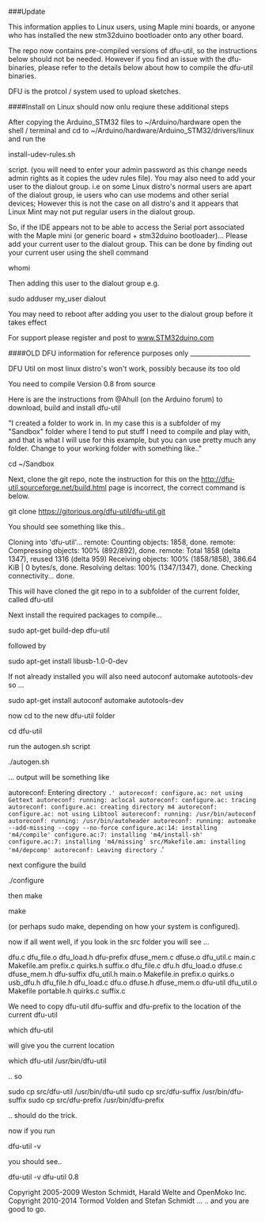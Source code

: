 ###Update

This information applies to Linux users, using Maple mini boards, or anyone who has installed the new stm32duino bootloader onto any other board.

The repo now contains pre-compiled versions of dfu-util, so the instructions below should not be needed. However if you find an issue with the dfu-binaries, please refer to the details below about how to compile the dfu-util binaries.

DFU is the protcol / system used to upload sketches.

####Install on Linux should now onlu reqiure these additional steps

After copying the Arduino_STM32 files to ~/Arduino/hardware open the shell / terminal and cd to ~/Arduino/hardware/Arduino_STM32/drivers/linux and run the 

install-udev-rules.sh

 script. (you will need to enter your admin password as this change needs admin rights as it copies the udev rules file).
You may also need to add your user to the dialout group. i.e on some Linux distro's normal users are apart of the dialout group, ie users who can use modems and other serial devices; However this is not the case on all distro's and it appears that Linux Mint may not put regular users in the dialout group.

So, if the IDE appears not to be able to access the Serial port associated with the Maple mini (or generic board + stm32duino bootloader)... 
Please add your current user to the dialout group.
This can be done by finding out your current user using the shell command

whomi

Then adding this user to the dialout group e.g.

sudo adduser my_user dialout

You may need to reboot after adding you user to the dialout group before it takes effect

For support please register and post to www.STM32duino.com


####OLD DFU information for reference purposes only ___________________

DFU Util on most linux distro's won't work, possibly because its too old

You need to compile Version 0.8 from source

Here is are the instructions from @Ahull (on the Arduino forum) to download, build and install dfu-util



"I created a folder to work in. In my case this is a subfolder of my "Sandbox" folder where I tend to put stuff I need to compile and play with, and that is what I will use for this example, but you can use pretty much any folder. Change to your working folder with something like.."

cd ~/Sandbox

Next, clone the git repo, note the instruction for this on the  http://dfu-util.sourceforge.net/build.html page is incorrect, the correct command is below.

git clone https://gitorious.org/dfu-util/dfu-util.git

You should see something like this..

Cloning into 'dfu-util'...
remote: Counting objects: 1858, done.
remote: Compressing objects: 100% (892/892), done.
remote: Total 1858 (delta 1347), reused 1316 (delta 959)
Receiving objects: 100% (1858/1858), 386.64 KiB | 0 bytes/s, done.
Resolving deltas: 100% (1347/1347), done.
Checking connectivity... done.


This will have cloned the git repo in to a subfolder of the current folder, called dfu-util

Next install the required packages to compile...

sudo apt-get build-dep dfu-util

followed by

sudo apt-get install libusb-1.0-0-dev

If not already installed you will also need
autoconf   automake  autotools-dev  
so ...

sudo apt-get install autoconf   automake  autotools-dev

now cd to the new dfu-util folder

cd dfu-util

run the autogen.sh script

 ./autogen.sh

... output will be something like

autoreconf: Entering directory `.'
autoreconf: configure.ac: not using Gettext
autoreconf: running: aclocal
autoreconf: configure.ac: tracing
autoreconf: configure.ac: creating directory m4
autoreconf: configure.ac: not using Libtool
autoreconf: running: /usr/bin/autoconf
autoreconf: running: /usr/bin/autoheader
autoreconf: running: automake --add-missing --copy --no-force
configure.ac:14: installing 'm4/compile'
configure.ac:7: installing 'm4/install-sh'
configure.ac:7: installing 'm4/missing'
src/Makefile.am: installing 'm4/depcomp'
autoreconf: Leaving directory `.'

next configure the build

./configure

then make

make

(or perhaps sudo make, depending on how your system is configured).

now if all went well, if you look in the src folder you will see ...

dfu.c       dfu_file.o  dfu_load.h  dfu-prefix  dfuse_mem.c  dfuse.o     dfu_util.c  main.c    Makefile.am  prefix.c  quirks.h  suffix.o
dfu_file.c  dfu.h       dfu_load.o  dfuse.c     dfuse_mem.h  dfu-suffix  dfu_util.h  main.o    Makefile.in  prefix.o  quirks.o  usb_dfu.h
dfu_file.h  dfu_load.c  dfu.o       dfuse.h     dfuse_mem.o  dfu-util    dfu_util.o  Makefile  portable.h   quirks.c  suffix.c

We need to copy dfu-util dfu-suffix and dfu-prefix to the location of the current dfu-util

which dfu-util

will give you the current location

which dfu-util
/usr/bin/dfu-util

.. so  

sudo cp src/dfu-util /usr/bin/dfu-util
sudo cp src/dfu-suffix /usr/bin/dfu-suffix
sudo cp src/dfu-prefix /usr/bin/dfu-prefix

.. should do the trick.

now if you run

dfu-util -v

you should see..

dfu-util -v
dfu-util 0.8

Copyright 2005-2009 Weston Schmidt, Harald Welte and OpenMoko Inc.
Copyright 2010-2014 Tormod Volden and Stefan Schmidt
...
.. and you are good to go. 